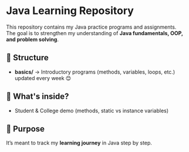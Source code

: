 # Java Learning Repository

This repository contains my Java practice programs and assignments.  
The goal is to strengthen my understanding of **Java fundamentals, OOP, and problem solving**.

## 📂 Structure
- **basics/** → Introductory programs (methods, variables, loops, etc.)
updated every week 😊


## 🚀 What's inside?
- Student & College demo (methods, static vs instance variables)


## 🎯 Purpose
It’s meant to track my **learning journey** in Java step by step.


